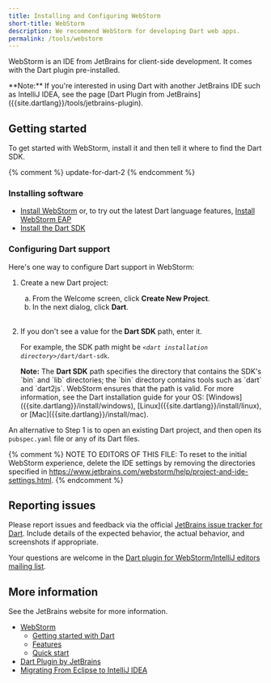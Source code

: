 ```yaml
---
title: Installing and Configuring WebStorm
short-title: WebStorm
description: We recommend WebStorm for developing Dart web apps.
permalink: /tools/webstorm
---
```


WebStorm is an IDE from JetBrains for client-side development.
It comes with the Dart plugin pre-installed.

<aside class="alert alert-info" markdown="1">
**Note:**
If you're interested in using Dart
with another JetBrains IDE such as IntelliJ IDEA, see the page
[Dart Plugin from JetBrains]({{site.dartlang}}/tools/jetbrains-plugin).
</aside>

## Getting started

To get started with WebStorm,
install it and then tell it where to find the Dart SDK.

{% comment %}
update-for-dart-2
{% endcomment %}

### Installing software

* [Install WebStorm](http://www.jetbrains.com/webstorm/download/) or,
  to try out the latest Dart language features,
  [Install WebStorm EAP](https://confluence.jetbrains.com/display/WI/WebStorm+EAP)
* [Install the Dart SDK]({{site.dartlang}}/install)


### Configuring Dart support

Here's one way to configure Dart support in WebStorm:

<ol>
<li>
  <p>
    Create a new Dart project:
  </p>

  <ol type="a">
    <li> From the Welcome screen, click <b>Create New Project</b>.</li>
    <li> In the next dialog, click <b>Dart</b>.</li>
  </ol>
</li>
<br>

<li>
  <p>
    If you don't see a value for the <b>Dart SDK</b> path, enter it.
  </p>

  <p>
    For example, the SDK path might be
    <code><em>&lt;dart installation directory></em>/dart/dart-sdk</code>.
  </p>

<aside class="alert alert-info" markdown="1">
  <b>Note:</b>
  The <b>Dart SDK</b> path specifies the directory that
  contains the SDK's `bin` and `lib` directories;
  the `bin` directory contains tools such as `dart` and `dart2js`.
  WebStorm ensures that the path is valid.
  For more information, see the Dart installation guide for your OS:
  [Windows]({{site.dartlang}}/install/windows),
  [Linux]({{site.dartlang}}/install/linux), or
  [Mac]({{site.dartlang}}/install/mac).
</aside>
</li>
</ol>

An alternative to Step 1
is to open an existing Dart project,
and then open its `pubspec.yaml` file or any of its Dart files.

{% comment %}
NOTE TO EDITORS OF THIS FILE: To reset to the initial WebStorm experience,
delete the IDE settings by removing the directories specified in
https://www.jetbrains.com/webstorm/help/project-and-ide-settings.html.
{% endcomment %}

## Reporting issues

Please report issues and feedback via the official
[JetBrains issue tracker for Dart](https://youtrack.jetbrains.com/issues/WEB?q=Subsystem%3A+Dart).
Include details of the expected behavior, the actual behavior,
and screenshots if appropriate.

Your questions are welcome in the
[Dart plugin for WebStorm/IntelliJ editors mailing list](https://groups.google.com/a/dartlang.org/d/forum/jetbrains-dart-plugin-discuss).

## More information

See the JetBrains website for more information.

* [WebStorm](https://www.jetbrains.com/webstorm/)
  * [Getting started with Dart](https://confluence.jetbrains.com/display/WI/Getting+started+with+Dart)
  * [Features](https://www.jetbrains.com/webstorm/features/)
  * [Quick start](https://www.jetbrains.com/webstorm/quickstart/)
* [Dart Plugin by JetBrains](https://plugins.jetbrains.com/plugin/6351)
* [Migrating From Eclipse to IntelliJ IDEA](https://www.jetbrains.com/help/idea/eclipse.html)
